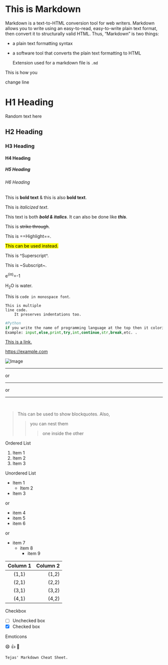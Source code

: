 # This is Markdown
Markdown is a text-to-HTML conversion tool for web writers. Markdown allows you to write using an easy-to-read, easy-to-write plain text format, then convert it to structurally valid HTML.
Thus, “Markdown” is two things:
- a plain text formatting syntax
- a software tool that converts the plain text formatting to HTML

  
    Extension used for a markdown file is `.md`

This is how you

change line

# H1 Heading
Random text here
## H2 Heading
### H3 Heading
#### H4 Heading
##### H5 Heading
###### H6 Heading

This is **bold text**
& this is also __bold text__.

This is *italicized text*.

This text is both ***bold & italics***.
It can also be done like ___this___.

This is ~~strike through~~.

This is ==Highlight==.
<!--Highlight works in extended versions of markdown-->

<mark>This can be used instead.</mark>
<!--some versions of Markdown support HTML-->

This is ^Superscript^.

This is ~Subscript~.

<!--Again, HTML can be used if this doesn't work.-->

e<sup>(iπ)</sup>=-1

H<sub>2</sub>O is water.

This is `code in monospace font`.

```
This is multiple
line code.
    It preserves indentations too.
```
```python
#Python
if you write the name of programming language at the top then it colorizes the keywords accordingly.
Example: input,else,print,try,int,continue,str,break,etc. .
```

[This is a link.](https://example.com)
<!--Displaying same text as the url-->
<https://example.com>

<!--for images, we just put a '!' before the link-->

![Image](https://tikz.dev/pgfplots/pgfplots-images/image-1039.png)

<!--Horizontal line-->
---
or
___
or
***
<br/>

>This can be used to show blockquotes.
>Also,
>>you can nest them
>>>one inside the other

Ordered List
1. Item 1
2. Item 2
1. Item 3

<!--A number followed by a period indicates list item, value of number doesn't matter-->

Unordered List
<!--Use tab or 4 spaces for sub items-->

* Item 1
    * Item 2
* Item 3

or

- item 4
- item 5
- item 6

or

+ item 7
    + item 8
        + item 9


<!--TABLE
*minimum three dashes for hr
* colon on right side of dashes indicates right align
* colon on left side of dashes indicates left align
* colons on both sides of dashes indicate centre align
-->
| Column 1 | Column 2 |
|:----------:|---:|
| (1,1)    | (1,2) |
| (2,1)    | (2,2) |
| (3,1) | (3,2) |
| (4,1) | (4,2) |


Checkbox
- [ ] Unchecked box
- [x] Checked box

Emoticons

:smile: :thumbsup: :rocket:

    Tejas' Markdown Cheat Sheet.
